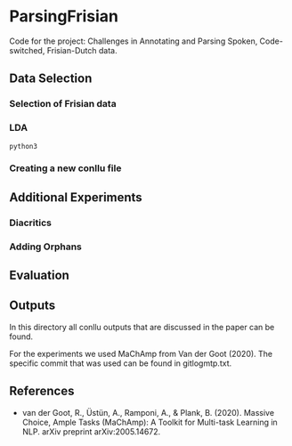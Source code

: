 # ParsingFrisian
Code for the project: Challenges in Annotating and Parsing Spoken, Code-switched, Frisian-Dutch data.

## Data Selection
### Selection of Frisian data
### LDA

```
python3
```
### Creating a new conllu file

## Additional Experiments
### Diacritics
### Adding Orphans

## Evaluation

## Outputs
In this directory all conllu outputs that are discussed in the paper can be found.

For the experiments we used MaChAmp from Van der Goot (2020). The specific commit that was used can be found in gitlogmtp.txt.


## References
* van der Goot, R., Üstün, A., Ramponi, A., & Plank, B. (2020). Massive Choice, Ample Tasks (MaChAmp): A Toolkit for Multi-task Learning in NLP. arXiv preprint arXiv:2005.14672.
